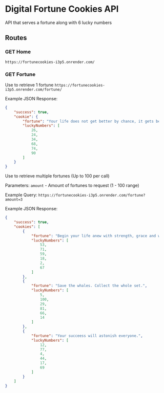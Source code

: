 # Digital Fortune Cookies API
API that serves a fortune along with 6 lucky numbers

## Routes

### GET Home
`https://fortunecookies-i3p5.onrender.com/`

### GET Fortune
Use to retrieve 1 fortune
`https://fortunecookies-i3p5.onrender.com/fortune/`

Example JSON Response:
```json
{
	"success": true,
	"cookie": {
		"fortune": "Your life does not get better by chance, it gets better by change.",
		"luckyNumbers": [
			26,
			24,
			34,
			68,
			74,
			90
		]
	}
}
```

Use to retrieve multiple fortunes (Up to 100 per call)

Parameters:
`amount` - Amount of fortunes to request (1 - 100 range)

Example Query: `https://fortunecookies-i3p5.onrender.com/fortune?amount=3`

Example JSON Response:
```json
{
	"success": true,
	"cookies": [
		{
			"fortune": "Begin your life anew with strength, grace and wonder.",
			"luckyNumbers": [
				53,
				71,
				59,
				18,
				2,
				67
			]
		},
		{
			"fortune": "Save the whales. Collect the whole set.",
			"luckyNumbers": [
				5,
				100,
				29,
				81,
				66,
				14
			]
		},
		{
			"fortune": "Your succeess will astonish everyone.",
			"luckyNumbers": [
				12,
				77,
				4,
				44,
				17,
				69
			]
		}
	]
}
```
